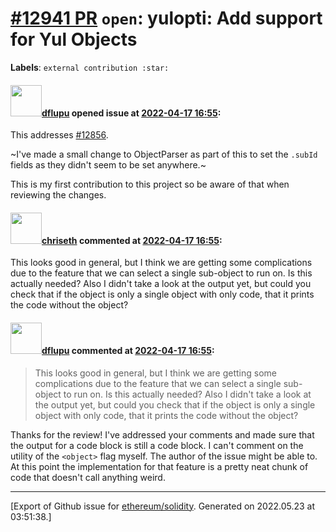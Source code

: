 # [\#12941 PR](https://github.com/ethereum/solidity/pull/12941) `open`: yulopti: Add support for Yul Objects
**Labels**: `external contribution :star:`


#### <img src="https://avatars.githubusercontent.com/u/12127173?u=c487cd47eb047007727dc77d1b628db0908802b8&v=4" width="50">[dflupu](https://github.com/dflupu) opened issue at [2022-04-17 16:55](https://github.com/ethereum/solidity/pull/12941):

This addresses [#12856](https://github.com/ethereum/solidity/issues/12856).

~I've made a small change to ObjectParser as part of this to set the `.subId` fields as they didn't seem to be set anywhere.~

This is my first contribution to this project so be aware of that when reviewing the changes.


#### <img src="https://avatars.githubusercontent.com/u/9073706?v=4" width="50">[chriseth](https://github.com/chriseth) commented at [2022-04-17 16:55](https://github.com/ethereum/solidity/pull/12941#issuecomment-1111113451):

This looks good in general, but I think we are getting some complications due to the feature that we can select a single sub-object to run on. Is this actually needed? Also I didn't take a look at the output yet, but could you check that if the object is only a single object with only code, that it prints the code without the object?

#### <img src="https://avatars.githubusercontent.com/u/12127173?u=c487cd47eb047007727dc77d1b628db0908802b8&v=4" width="50">[dflupu](https://github.com/dflupu) commented at [2022-04-17 16:55](https://github.com/ethereum/solidity/pull/12941#issuecomment-1114006832):

> This looks good in general, but I think we are getting some complications due to the feature that we can select a single sub-object to run on. Is this actually needed? Also I didn't take a look at the output yet, but could you check that if the object is only a single object with only code, that it prints the code without the object?

Thanks for the review! I've addressed your comments and made sure that the output for a code block is still a code block. I can't comment on the utility of the `<object>` flag myself. The author of the issue might be able to. At this point the implementation for that feature is a pretty neat chunk of code that doesn't call anything weird.


-------------------------------------------------------------------------------



[Export of Github issue for [ethereum/solidity](https://github.com/ethereum/solidity). Generated on 2022.05.23 at 03:51:38.]

